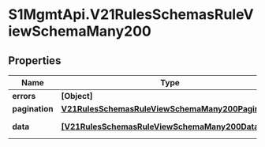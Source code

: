 # S1MgmtApi.V21RulesSchemasRuleViewSchemaMany200

## Properties
Name | Type | Description | Notes
------------ | ------------- | ------------- | -------------
**errors** | **[Object]** | Errors | [optional] 
**pagination** | [**V21RulesSchemasRuleViewSchemaMany200Pagination**](V21RulesSchemasRuleViewSchemaMany200Pagination.md) |  | 
**data** | [**[V21RulesSchemasRuleViewSchemaMany200Data]**](V21RulesSchemasRuleViewSchemaMany200Data.md) | Response data | [optional] 


